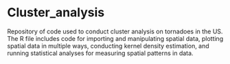 # Cluster_analysis
Repository of code used to conduct cluster analysis on tornadoes in the US. 
The R file includes code for importing and manipulating spatial data, plotting spatial data in multiple ways, 
conducting kernel density estimation, and running statistical analyses for measuring spatial patterns in data.
